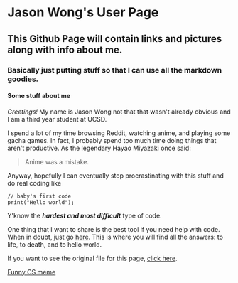 # Jason Wong's User Page
## This Github Page will contain links and pictures along with info about me.
### Basically just putting stuff so that I can use all the markdown goodies.

#### **Some stuff about me**

*Greetings!* My name is Jason Wong ~~not that that wasn't already obvious~~ and I am a third year student at UCSD.

I spend a lot of my time browsing Reddit, watching anime, and playing some gacha games. In fact, I probably spend too much time
doing things that aren't productive. As the legendary Hayao Miyazaki once said:

> Anime was a mistake.

Anyway, hopefully I can eventually stop procrastinating with this stuff and do real coding like
```
// baby's first code
print("Hello world");
```
Y'know the ***hardest and most difficult*** type of code.

One thing that I want to share is the best tool if you need help with code. When in doubt, just go [here](https://www.google.com/).
This is where you will find all the answers: to life, to death, and to hello world.

If you want to see the original file for this page, [click here](https://github.com/jpwong0316/jpwong0316.github.io/blob/main/README.md#jason-wongs-user-page).

[Funny CS meme](testimage.webp)
